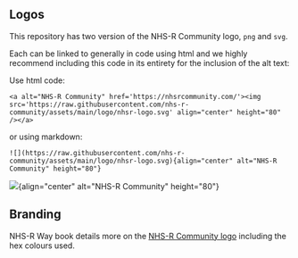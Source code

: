 ## Logos

This repository has two version of the NHS-R Community logo, `png` and `svg`.

Each can be linked to generally in code using html and we highly recommend including this code in its entirety for the inclusion of the alt text:

Use html code:

```         
<a alt="NHS-R Community" href='https://nhsrcommunity.com/'><img src='https://raw.githubusercontent.com/nhs-r-community/assets/main/logo/nhsr-logo.svg' align="center" height="80" /></a>
```

or using markdown:

```
![](https://raw.githubusercontent.com/nhs-r-community/assets/main/logo/nhsr-logo.svg){align="center" alt="NHS-R Community" height="80"}
```

![](https://raw.githubusercontent.com/nhs-r-community/assets/main/logo/nhsr-logo.svg){align="center" alt="NHS-R Community" height="80"}

## Branding

NHS-R Way book details more on the [NHS-R Community logo](https://nhsrway.nhsrcommunity.com/style-guides.html#logo) including the hex colours used.

